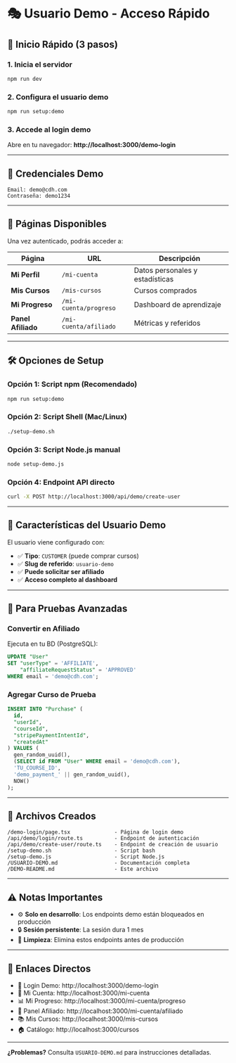 # 🎭 Usuario Demo - Acceso Rápido

## 🚀 Inicio Rápido (3 pasos)

### 1. Inicia el servidor
```bash
npm run dev
```

### 2. Configura el usuario demo
```bash
npm run setup:demo
```

### 3. Accede al login demo
Abre en tu navegador: **http://localhost:3000/demo-login**

---

## 🔑 Credenciales Demo

```
Email: demo@cdh.com
Contraseña: demo1234
```

---

## 📍 Páginas Disponibles

Una vez autenticado, podrás acceder a:

| Página | URL | Descripción |
|--------|-----|-------------|
| **Mi Perfil** | `/mi-cuenta` | Datos personales y estadísticas |
| **Mis Cursos** | `/mis-cursos` | Cursos comprados |
| **Mi Progreso** | `/mi-cuenta/progreso` | Dashboard de aprendizaje |
| **Panel Afiliado** | `/mi-cuenta/afiliado` | Métricas y referidos |

---

## 🛠️ Opciones de Setup

### Opción 1: Script npm (Recomendado)
```bash
npm run setup:demo
```

### Opción 2: Script Shell (Mac/Linux)
```bash
./setup-demo.sh
```

### Opción 3: Script Node.js manual
```bash
node setup-demo.js
```

### Opción 4: Endpoint API directo
```bash
curl -X POST http://localhost:3000/api/demo/create-user
```

---

## 🎯 Características del Usuario Demo

El usuario viene configurado con:

- ✅ **Tipo**: `CUSTOMER` (puede comprar cursos)
- ✅ **Slug de referido**: `usuario-demo`
- ✅ **Puede solicitar ser afiliado**
- ✅ **Acceso completo al dashboard**

---

## 🧪 Para Pruebas Avanzadas

### Convertir en Afiliado

Ejecuta en tu BD (PostgreSQL):

```sql
UPDATE "User" 
SET "userType" = 'AFFILIATE', 
    "affiliateRequestStatus" = 'APPROVED'
WHERE email = 'demo@cdh.com';
```

### Agregar Curso de Prueba

```sql
INSERT INTO "Purchase" (
  id,
  "userId",
  "courseId",
  "stripePaymentIntentId",
  "createdAt"
) VALUES (
  gen_random_uuid(),
  (SELECT id FROM "User" WHERE email = 'demo@cdh.com'),
  'TU_COURSE_ID',
  'demo_payment_' || gen_random_uuid(),
  NOW()
);
```

---

## 📂 Archivos Creados

```
/demo-login/page.tsx              - Página de login demo
/api/demo/login/route.ts          - Endpoint de autenticación
/api/demo/create-user/route.ts    - Endpoint de creación de usuario
/setup-demo.sh                    - Script bash
/setup-demo.js                    - Script Node.js
/USUARIO-DEMO.md                  - Documentación completa
/DEMO-README.md                   - Este archivo
```

---

## ⚠️ Notas Importantes

- ⚙️ **Solo en desarrollo**: Los endpoints demo están bloqueados en producción
- 🔒 **Sesión persistente**: La sesión dura 1 mes
- 🧹 **Limpieza**: Elimina estos endpoints antes de producción

---

## 🔗 Enlaces Directos

- 🔐 Login Demo: http://localhost:3000/demo-login
- 👤 Mi Cuenta: http://localhost:3000/mi-cuenta
- 📊 Mi Progreso: http://localhost:3000/mi-cuenta/progreso
- 🌟 Panel Afiliado: http://localhost:3000/mi-cuenta/afiliado
- 📚 Mis Cursos: http://localhost:3000/mis-cursos
- 🏠 Catálogo: http://localhost:3000/cursos

---

**¿Problemas?** Consulta `USUARIO-DEMO.md` para instrucciones detalladas.

